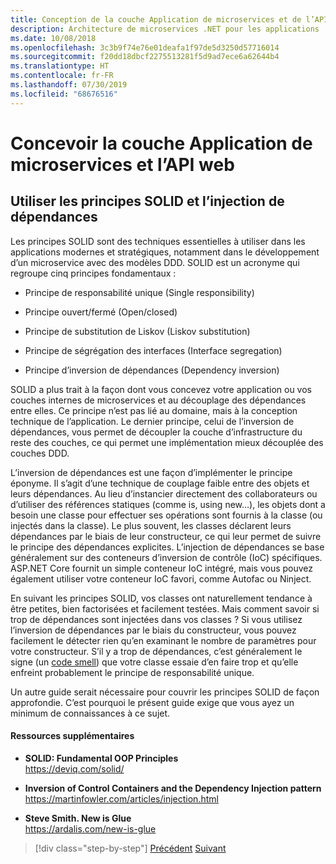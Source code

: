 ```yaml
---
title: Conception de la couche Application de microservices et de l’API web
description: Architecture de microservices .NET pour les applications .NET conteneurisées | Brève explication des principes SOLID pour la conception de la couche Application.
ms.date: 10/08/2018
ms.openlocfilehash: 3c3b9f74e76e01deafa1f97de5d3250d57716014
ms.sourcegitcommit: f20dd18dbcf2275513281f5d9ad7ece6a62644b4
ms.translationtype: HT
ms.contentlocale: fr-FR
ms.lasthandoff: 07/30/2019
ms.locfileid: "68676516"
---
```

# <a name="design-the-microservice-application-layer-and-web-api"></a>Concevoir la couche Application de microservices et l’API web

## <a name="use-solid-principles-and-dependency-injection"></a>Utiliser les principes SOLID et l’injection de dépendances

Les principes SOLID sont des techniques essentielles à utiliser dans les applications modernes et stratégiques, notamment dans le développement d’un microservice avec des modèles DDD. SOLID est un acronyme qui regroupe cinq principes fondamentaux :

- Principe de responsabilité unique (Single responsibility)

- Principe ouvert/fermé (Open/closed)

- Principe de substitution de Liskov (Liskov substitution)

- Principe de ségrégation des interfaces (Interface segregation)

- Principe d’inversion de dépendances (Dependency inversion)

SOLID a plus trait à la façon dont vous concevez votre application ou vos couches internes de microservices et au découplage des dépendances entre elles. Ce principe n’est pas lié au domaine, mais à la conception technique de l’application. Le dernier principe, celui de l’inversion de dépendances, vous permet de découpler la couche d’infrastructure du reste des couches, ce qui permet une implémentation mieux découplée des couches DDD.

L’inversion de dépendances est une façon d’implémenter le principe éponyme. Il s’agit d’une technique de couplage faible entre des objets et leurs dépendances. Au lieu d’instancier directement des collaborateurs ou d’utiliser des références statiques (comme is, using new…), les objets dont a besoin une classe pour effectuer ses opérations sont fournis à la classe (ou injectés dans la classe). Le plus souvent, les classes déclarent leurs dépendances par le biais de leur constructeur, ce qui leur permet de suivre le principe des dépendances explicites. L’injection de dépendances se base généralement sur des conteneurs d’inversion de contrôle (IoC) spécifiques. ASP.NET Core fournit un simple conteneur IoC intégré, mais vous pouvez également utiliser votre conteneur IoC favori, comme Autofac ou Ninject.

En suivant les principes SOLID, vos classes ont naturellement tendance à être petites, bien factorisées et facilement testées. Mais comment savoir si trop de dépendances sont injectées dans vos classes ? Si vous utilisez l’inversion de dépendances par le biais du constructeur, vous pouvez facilement le détecter rien qu’en examinant le nombre de paramètres pour votre constructeur. S’il y a trop de dépendances, c’est généralement le signe (un [code smell](https://deviq.com/code-smells/)) que votre classe essaie d’en faire trop et qu’elle enfreint probablement le principe de responsabilité unique.

Un autre guide serait nécessaire pour couvrir les principes SOLID de façon approfondie. C’est pourquoi le présent guide exige que vous ayez un minimum de connaissances à ce sujet.

#### <a name="additional-resources"></a>Ressources supplémentaires

- **SOLID: Fundamental OOP Principles** \
  <https://deviq.com/solid/>

- **Inversion of Control Containers and the Dependency Injection pattern** \
  <https://martinfowler.com/articles/injection.html>

- **Steve Smith. New is Glue** \
  <https://ardalis.com/new-is-glue>

> [!div class="step-by-step"]
> [Précédent](nosql-database-persistence-infrastructure.md)
> [Suivant](microservice-application-layer-implementation-web-api.md)
